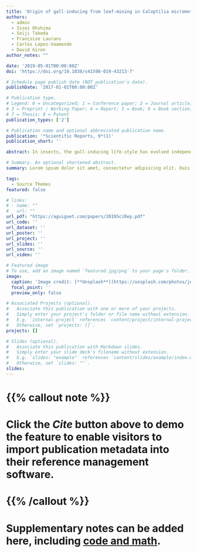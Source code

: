```yaml
---
title: 'Origin of gall-inducing from leaf-mining in Caloptilia micromoths (Lepidoptera, Gracillariidae)'
authors:
  - admin
  - Issei Ohshima
  - Seiji Takeda
  - Françoise Laurans
  - Carlos Lopez-Vaamonde
  - David Giron
author_notes: ""

date: '2019-05-01T00:00:00Z'
doi: 'https://doi.org/10.1038/s41598-019-43213-7'

# Schedule page publish date (NOT publication's date).
publishDate: '2017-01-01T00:00:00Z'

# Publication type.
# Legend: 0 = Uncategorized; 1 = Conference paper; 2 = Journal article;
# 3 = Preprint / Working Paper; 4 = Report; 5 = Book; 6 = Book section;
# 7 = Thesis; 8 = Patent
publication_types: ['2']

# Publication name and optional abbreviated publication name.
publication: '*Scientific Reports, 9*(1)'
publication_short: ''

abstract: In insects, the gall-inducing life-style has evolved independently many times. Several evolutionary pathways leading to this lifestyle have been proposed. While there is compelling evidence supporting surface-feeders and stem-borers as ancestral states of insect gall-inducers, an evolutionary pathway from leaf-miners remains hypothetical. Here we explored this question by comparing the developmental processes of two micromoths, a gall-inducer Caloptilia cecidophora (Lep., Gracillariidae), and its non-gall-inducing relative C. ryukyuensis. Like other Caloptilia, the first and second instars of C. cecidophora are leaf-miners and the gall is initiated inside the leaf mine by the third instar, thus suggesting leaf-mining as an ancestral, plesiomorphic state in this case. This is the first example of an insect species switching from leaf-mining to gall-inducing during larval development. The first two leaf-mining instars of C. cecidophora exhibit an absence of growth and a reduced time duration compared to C. ryukyuensis. The shortening of the duration of leaf-mining stages is apparently compensated in C. cecidophora by a larger egg size than C. ryukyuensis, and an additional larval instar during the gall phase.

# Summary. An optional shortened abstract.
summary: Lorem ipsum dolor sit amet, consectetur adipiscing elit. Duis posuere tellus ac convallis placerat. Proin tincidunt magna sed ex sollicitudin condimentum.

tags:
  - Source Themes
featured: false

# links:
# - name: ""
#   url: ""
url_pdf: "https://aguiguet.com/papers/2019SciRep.pdf"
url_code: ''
url_dataset: ''
url_poster: ''
url_project: ''
url_slides: ''
url_source: ''
url_video: ''

# Featured image
# To use, add an image named `featured.jpg/png` to your page's folder.
image:
  caption: 'Image credit: [**Unsplash**](https://unsplash.com/photos/jdD8gXaTZsc)'
  focal_point: ''
  preview_only: false

# Associated Projects (optional).
#   Associate this publication with one or more of your projects.
#   Simply enter your project's folder or file name without extension.
#   E.g. `internal-project` references `content/project/internal-project/index.md`.
#   Otherwise, set `projects: []`.
projects: []

# Slides (optional).
#   Associate this publication with Markdown slides.
#   Simply enter your slide deck's filename without extension.
#   E.g. `slides: "example"` references `content/slides/example/index.md`.
#   Otherwise, set `slides: ""`.
slides:
---
```


# {{% callout note %}}
# Click the _Cite_ button above to demo the feature to enable visitors to import publication metadata into their reference management software.
# {{% /callout %}}

# Supplementary notes can be added here, including [code and math](https://wowchemy.com/docs/content/writing-markdown-latex/).


